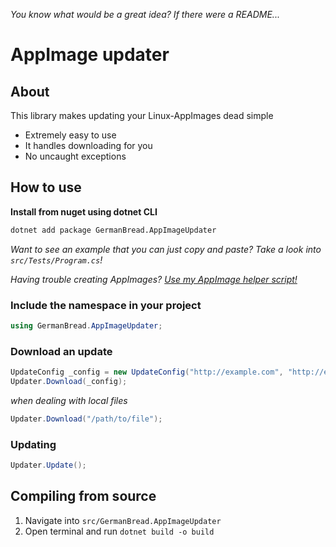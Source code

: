 *You know what would be a great idea? If there were a README...*

# AppImage updater

## About

This library makes updating your Linux-AppImages dead simple

* Extremely easy to use
* It handles downloading for you
* No uncaught exceptions

## How to use

**Install from nuget using dotnet CLI**

```bash
dotnet add package GermanBread.AppImageUpdater
```

*Want to see an example that you can just copy and paste? Take a look into `src/Tests/Program.cs`!*

*Having trouble creating AppImages? [Use my AppImage helper script!](https://github.com/GermanBread/Bash-Scripts/tree/master/appimage-helper)*

### Include the namespace in your project

```cs
using GermanBread.AppImageUpdater;
```

### Download an update

```cs
UpdateConfig _config = new UpdateConfig("http://example.com", "http://example.org");
Updater.Download(_config);
```

*when dealing with local files*

```cs
Updater.Download("/path/to/file");
```

### Updating

```cs
Updater.Update();
```

## Compiling from source

1. Navigate into `src/GermanBread.AppImageUpdater`
2. Open terminal and run `dotnet build -o build`